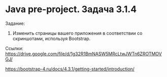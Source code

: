 # Java pre-project. Задача 3.1.4

Задание:
1. Изменить страницы вашего приложения в соответствии со скриншотами, используя Bootstrap.

Ссылки: https://drive.google.com/file/d/1g32R1BmNASW5MRcLtwJWTn6ZROTMOVGJ/

https://bootstrap-4.ru/docs/4.3.1/getting-started/introduction/
